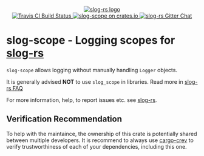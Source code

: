 <p align="center">

  <a href="https://github.com/slog-rs/slog">
  <img src="https://cdn.rawgit.com/slog-rs/misc/master/media/slog.svg" alt="slog-rs logo">
  </a>
  <br>

  <a href="https://travis-ci.org/slog-rs/scope">
      <img src="https://img.shields.io/travis/slog-rs/scope/master.svg" alt="Travis CI Build Status">
  </a>

  <a href="https://crates.io/crates/slog-scope">
      <img src="https://img.shields.io/crates/d/slog-scope.svg" alt="slog-scope on crates.io">
  </a>

  <a href="https://gitter.im/slog-rs/slog">
      <img src="https://img.shields.io/gitter/room/slog-rs/slog.svg" alt="slog-rs Gitter Chat">
  </a>
</p>

# slog-scope - Logging scopes for [slog-rs]

`slog-scope` allows logging without manually handling `Logger` objects.

It is generally advised **NOT** to use `slog_scope` in libraries. Read more in
[slog-rs
FAQ](https://github.com/slog-rs/slog/wiki/FAQ#do-i-have-to-pass-logger-around)

For more information, help, to report issues etc. see [slog-rs][slog-rs].


[slog-rs]: //github.com/slog-rs/slog



## Verification Recommendation

To help with the maintaince, the ownership of this crate is potentially shared between multiple developers.
It is recommend to always use [cargo-crev](https://github.com/crev-dev/cargo-crev/tree/master/cargo-crev)
to verify trustworthiness of each of your dependencies, including this one.
